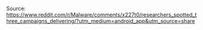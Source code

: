 Source:
https://www.reddit.com/r/Malware/comments/x227t0/researchers_spotted_three_campaigns_delivering/?utm_medium=android_app&utm_source=share